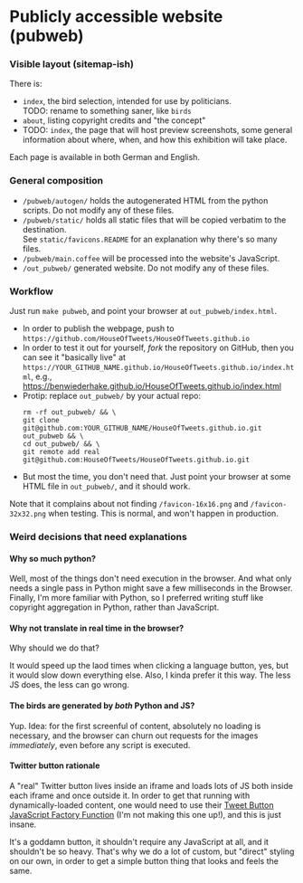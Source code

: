 # Publicly accessible website (pubweb)

### Visible layout (sitemap-ish)

There is:
- `index`, the bird selection, intended for use by politicians.  
  TODO: rename to something saner, like `birds`
- `about`, listing copyright credits and "the concept"
- TODO: `index`, the page that will host preview screenshots,
  some general information about where, when, and how this
  exhibition will take place.

Each page is available in both German and English.

### General composition

- `/pubweb/autogen/` holds the autogenerated HTML from the python scripts.
  Do not modify any of these files.
- `/pubweb/static/` holds all static files that will be copied verbatim to the destination.  
  See `static/favicons.README` for an explanation why there's so many files.
- `/pubweb/main.coffee` will be processed into the website's JavaScript.
- `/out_pubweb/` generated website.  Do not modify any of these files.

### Workflow

Just run `make pubweb`, and point your browser at `out_pubweb/index.html`.

- In order to publish the webpage, push to
  `https://github.com/HouseOfTweets/HouseOfTweets.github.io`
- In order to test it out for yourself, *fork* the repository
  on GitHub, then you can see it "basically live" at
  `https://YOUR_GITHUB_NAME.github.io/HouseOfTweets.github.io/index.html`,
  e.g., https://benwiederhake.github.io/HouseOfTweets.github.io/index.html
- Protip: replace `out_pubweb/` by your actual repo:
  ```
  rm -rf out_pubweb/ && \
  git clone git@github.com:YOUR_GITHUB_NAME/HouseOfTweets.github.io.git out_pubweb && \
  cd out_pubweb/ && \
  git remote add real git@github.com:HouseOfTweets/HouseOfTweets.github.io.git
  ```
- But most the time, you don't need that.  Just point your browser
  at some HTML file in `out_pubweb/`, and it should work.

Note that it complains about not finding `/favicon-16x16.png` and `/favicon-32x32.png`
when testing.  This is normal, and won't happen in production.

### Weird decisions that need explanations

#### Why so much python?

Well, most of the things don't need execution in the browser.
And what only needs a single pass in Python might save a few milliseconds in the Browser.
Finally, I'm more familiar with Python, so I preferred writing stuff like copyright
aggregation in Python, rather than JavaScript.

#### Why not translate in real time in the browser?

Why should we do that?

It would speed up the laod times when clicking a language button, yes, but it would
slow down everything else.
Also, I kinda prefer it this way.
The less JS does, the less can go wrong.

#### The birds are generated by *both* Python and JS?

Yup.  Idea: for the first screenful of content, absolutely no loading is necessary,
and the browser can churn out requests for the images *immediately*, even before any
script is executed.

#### Twitter button rationale

A "real" Twitter button lives inside an iframe and loads lots of JS both inside
each iframe and once outside it.  In order to get that running with
dynamically-loaded content, one would need to use their
[Tweet Button JavaScript Factory Function](https://dev.twitter.com/web/tweet-button/javascript-create)
(I'm not making this one up!), and this is just insane.

It's a goddamn button, it shouldn't require any JavaScript at all,
and it shouldn't be so heavy.
That's why we do a lot of custom, but "direct" styling on our own,
in order to get a simple button thing that looks and feels the same.

